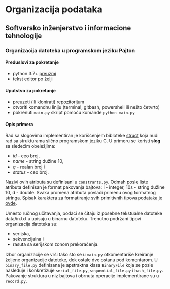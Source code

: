 # Organizacija podataka
## Softversko inženjerstvo i informacione tehnologije
### Organizacija datoteka u programskom jeziku Pajton
#### Preduslovi za pokretanje
- python 3.7+ [preuzmi](https://www.python.org/downloads/)
- tekst editor po želji

#### Uputstvo za pokretanje
- preuzeti (ili klonirati) repozitorijum
- otvoriti komandnu liniju (terminal, gitbash, powershell ili nešto četvrto) 
- pokrenuti `main.py` skript pomoću komande `python main.py`

#### Opis primera
Rad sa slogovima implementiran je korišćenjem bibloteke [struct](https://docs.python.org/3/library/struct.html) koja nudi rad sa strukturama slično programskom jeziku C.
U primeru se koristi **slog** sa sledećim obeležjima: 
- *id* - ceo broj, 
- *name* - string dužine 10, 
- *q* - realan broj i 
- *status* - ceo broj. 

Nazivi ovih atributa su definisani u `constrants.py`. 
Odmah posle liste atributa definisan je format pakovanja bajtova: i - integer, 10s - string dužine 10, d - double. 
Svaka promena atributa povlači primenu ovog formatnog stringa. 
Spisak karaktera za formatiranje svih primitivnih tipova podataka je [ovde](https://docs.python.org/3/library/struct.html#format-characters).

Umesto ručnog učitavanja, podaci se čitaju iz posebne tekstualne datoteke data/in.txt u upisuju u binarnu datoteku.
Trenutno podržani tipovi organizacija datoteka su:
- serijska, 
- sekvencijalna i 
- rasuta sa serijskom zonom prekoračenja.

Izbor organizacije se vrši tako što se u `main.py` otkomentariše kreiranje željene organizacije datoteke, dok ostale dve ostanu pod komentarom.
U `binary_file.py` definisana je apstraktna klasa `BinaryFile` koja se posle nasleđuje i konkretizuje `serial_file.py`, `sequential_file.py` i `hash_file.py`.
Pakovanje struktura u niz bajtova i obrnuta operacije implementirane su u `record.py`.